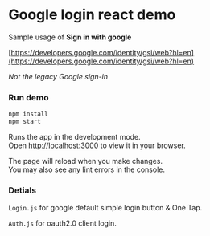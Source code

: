 # Google login react demo 

Sample usage of **Sign in with google** 

[https://developers.google.com/identity/gsi/web?hl=en](https://developers.google.com/identity/gsi/web?hl=en)

*Not the legacy Google sign-in*

### Run demo

```bash
npm install
npm start
```

Runs the app in the development mode.\
Open [http://localhost:3000](http://localhost:3000) to view it in your browser.

The page will reload when you make changes.\
You may also see any lint errors in the console.

### Detials

`Login.js` for google default simple login button & One Tap.

`Auth.js` for oauth2.0 client login.
